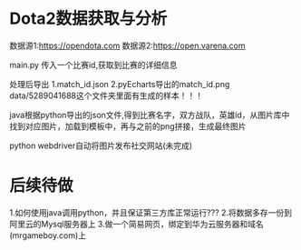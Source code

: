 # Dota2数据获取与分析
 数据源1:https://opendota.com
 数据源2:https://open.varena.com
 
 main.py 传入一个比赛id,获取到比赛的详细信息
 
 处理后导出 1.match_id.json  2.pyEcharts导出的match_id.png      data/5289041688这个文件夹里面有生成的样本！！！
 
 java根据python导出的json文件,得到比赛名字，双方战队，英雄id，从图片库中找到对应图片，加载到模板中，再与之前的png拼接，生成最终图片

 python webdriver自动将图片发布社交网站(未完成)

# 后续待做
 1.如何使用java调用python，并且保证第三方库正常运行???
 2.将数据多存一份到阿里云的Mysql服务器上
 3.做一个简易网页，绑定到华为云服务器和域名(mrgameboy.com)上
